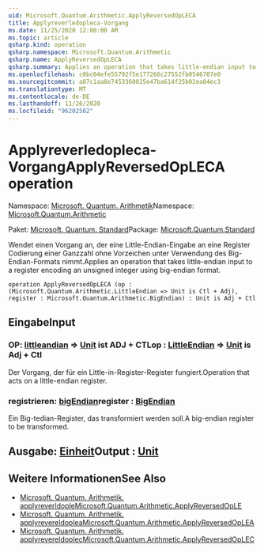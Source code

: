 ```yaml
---
uid: Microsoft.Quantum.Arithmetic.ApplyReversedOpLECA
title: Applyreverledopleca-Vorgang
ms.date: 11/25/2020 12:00:00 AM
ms.topic: article
qsharp.kind: operation
qsharp.namespace: Microsoft.Quantum.Arithmetic
qsharp.name: ApplyReversedOpLECA
qsharp.summary: Applies an operation that takes little-endian input to a register encoding an unsigned integer using big-endian format.
ms.openlocfilehash: c0bc04efe55792f5e177266c27552fb0546707e0
ms.sourcegitcommit: a87c1aa8e7453360025e47ba614f25b02ea84ec3
ms.translationtype: MT
ms.contentlocale: de-DE
ms.lasthandoff: 11/26/2020
ms.locfileid: "96202582"
---
```

# <a name="applyreversedopleca-operation"></a><span data-ttu-id="c1e22-102">Applyreverledopleca-Vorgang</span><span class="sxs-lookup"><span data-stu-id="c1e22-102">ApplyReversedOpLECA operation</span></span>

<span data-ttu-id="c1e22-103">Namespace: [Microsoft. Quantum. Arithmetik](xref:Microsoft.Quantum.Arithmetic)</span><span class="sxs-lookup"><span data-stu-id="c1e22-103">Namespace: [Microsoft.Quantum.Arithmetic](xref:Microsoft.Quantum.Arithmetic)</span></span>

<span data-ttu-id="c1e22-104">Paket: [Microsoft. Quantum. Standard](https://nuget.org/packages/Microsoft.Quantum.Standard)</span><span class="sxs-lookup"><span data-stu-id="c1e22-104">Package: [Microsoft.Quantum.Standard](https://nuget.org/packages/Microsoft.Quantum.Standard)</span></span>


<span data-ttu-id="c1e22-105">Wendet einen Vorgang an, der eine Little-Endian-Eingabe an eine Register Codierung einer Ganzzahl ohne Vorzeichen unter Verwendung des Big-Endian-Formats nimmt.</span><span class="sxs-lookup"><span data-stu-id="c1e22-105">Applies an operation that takes little-endian input to a register encoding an unsigned integer using big-endian format.</span></span>

```qsharp
operation ApplyReversedOpLECA (op : (Microsoft.Quantum.Arithmetic.LittleEndian => Unit is Ctl + Adj), register : Microsoft.Quantum.Arithmetic.BigEndian) : Unit is Adj + Ctl
```


## <a name="input"></a><span data-ttu-id="c1e22-106">Eingabe</span><span class="sxs-lookup"><span data-stu-id="c1e22-106">Input</span></span>

### <a name="op--littleendian--unit--is-adj--ctl"></a><span data-ttu-id="c1e22-107">OP: [littleandian](xref:Microsoft.Quantum.Arithmetic.LittleEndian) => [Unit](xref:microsoft.quantum.lang-ref.unit)  ist ADJ + CTL</span><span class="sxs-lookup"><span data-stu-id="c1e22-107">op : [LittleEndian](xref:Microsoft.Quantum.Arithmetic.LittleEndian) => [Unit](xref:microsoft.quantum.lang-ref.unit)  is Adj + Ctl</span></span>

<span data-ttu-id="c1e22-108">Der Vorgang, der für ein Little-in-Register-Register fungiert.</span><span class="sxs-lookup"><span data-stu-id="c1e22-108">Operation that acts on a little-endian register.</span></span>


### <a name="register--bigendian"></a><span data-ttu-id="c1e22-109">registrieren: [bigEndian](xref:Microsoft.Quantum.Arithmetic.BigEndian)</span><span class="sxs-lookup"><span data-stu-id="c1e22-109">register : [BigEndian](xref:Microsoft.Quantum.Arithmetic.BigEndian)</span></span>

<span data-ttu-id="c1e22-110">Ein Big-tedian-Register, das transformiert werden soll.</span><span class="sxs-lookup"><span data-stu-id="c1e22-110">A big-endian register to be transformed.</span></span>



## <a name="output--unit"></a><span data-ttu-id="c1e22-111">Ausgabe: [Einheit](xref:microsoft.quantum.lang-ref.unit)</span><span class="sxs-lookup"><span data-stu-id="c1e22-111">Output : [Unit](xref:microsoft.quantum.lang-ref.unit)</span></span>



## <a name="see-also"></a><span data-ttu-id="c1e22-112">Weitere Informationen</span><span class="sxs-lookup"><span data-stu-id="c1e22-112">See Also</span></span>

- [<span data-ttu-id="c1e22-113">Microsoft. Quantum. Arithmetik. applyreverldople</span><span class="sxs-lookup"><span data-stu-id="c1e22-113">Microsoft.Quantum.Arithmetic.ApplyReversedOpLE</span></span>](xref:Microsoft.Quantum.Arithmetic.ApplyReversedOpLE)
- [<span data-ttu-id="c1e22-114">Microsoft. Quantum. Arithmetik. applyrevereldoplea</span><span class="sxs-lookup"><span data-stu-id="c1e22-114">Microsoft.Quantum.Arithmetic.ApplyReversedOpLEA</span></span>](xref:Microsoft.Quantum.Arithmetic.ApplyReversedOpLEA)
- [<span data-ttu-id="c1e22-115">Microsoft. Quantum. Arithmetik. applyrevereldoplec</span><span class="sxs-lookup"><span data-stu-id="c1e22-115">Microsoft.Quantum.Arithmetic.ApplyReversedOpLEC</span></span>](xref:Microsoft.Quantum.Arithmetic.ApplyReversedOpLEC)